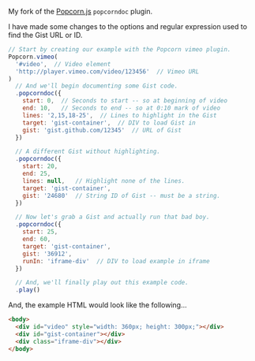 My fork of the [Popcorn.js](http://popcornjs.org/) `popcorndoc` plugin.

I have made some changes to the options and regular expression used to
find the Gist URL or ID.

```javascript
// Start by creating our example with the Popcorn vimeo plugin.
Popcorn.vimeo(
  '#video',  // Video element
  'http://player.vimeo.com/video/123456'  // Vimeo URL
)
  // And we'll begin documenting some Gist code.
  .popcorndoc({
    start: 0,  // Seconds to start -- so at beginning of video
    end: 10,   // Seconds to end -- so at 0:10 mark of video
    lines: '2,15,18-25',  // Lines to highlight in the Gist
    target: 'gist-container',  // DIV to load Gist in
    gist: 'gist.github.com/12345'  // URL of Gist
  })

  // A different Gist without highlighting.
  .popcorndoc({
    start: 20,
    end: 25,
    lines: null,   // Highlight none of the lines.
    target: 'gist-container',
    gist: '24680'  // String ID of Gist -- must be a string.
  })

  // Now let's grab a Gist and actually run that bad boy.
  .popcorndoc({
    start: 25,
    end: 60,
    target: 'gist-container',
    gist: '36912',
    runIn: 'iframe-div'  // DIV to load example in iframe
  })

  // And, we'll finally play out this example code.
  .play()
```


And, the example HTML would look like the following...

```html
<body>
  <div id="video" style="width: 360px; height: 300px;"></div>
  <div id="gist-container"></div>
  <div class="iframe-div"></div>
</body>
```

